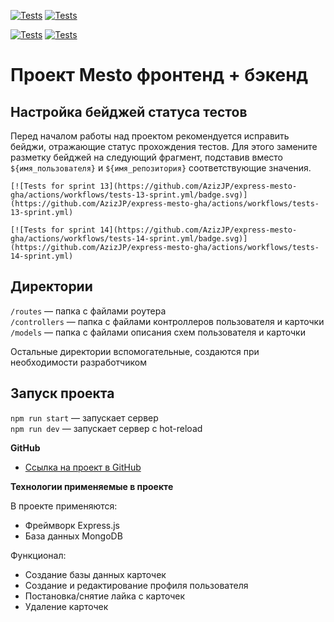 [![Tests](https://github.com/yandex-praktikum/express-mesto-gha/actions/workflows/tests-13-sprint.yml/badge.svg)](https://github.com/yandex-praktikum/express-mesto-gha/actions/workflows/tests-13-sprint.yml) [![Tests](https://github.com/yandex-praktikum/express-mesto-gha/actions/workflows/tests-14-sprint.yml/badge.svg)](https://github.com/yandex-praktikum/express-mesto-gha/actions/workflows/tests-14-sprint.yml)

[![Tests](https://github.com/AzizJP/express-mesto-gha/actions/workflows/tests-13-sprint.yml/badge.svg)](https://github.com/AzizJP/express-mesto-gha/actions/workflows/tests-13-sprint.yml)
[![Tests](https://github.com/AzizJP/express-mesto-gha/actions/workflows/tests-14-sprint.yml/badge.svg)](https://github.com/AzizJP/express-mesto-gha/actions/workflows/tests-14-sprint.yml)
# Проект Mesto фронтенд + бэкенд



## Настройка бейджей статуса тестов
Перед началом работы над проектом рекомендуется исправить бейджи, отражающие статус прохождения тестов.
Для этого замените разметку бейджей на следующий фрагмент, подставив вместо `${имя_пользователя}` и `${имя_репозитория}` соответствующие значения.

```
[![Tests for sprint 13](https://github.com/AzizJP/express-mesto-gha/actions/workflows/tests-13-sprint.yml/badge.svg)](https://github.com/AzizJP/express-mesto-gha/actions/workflows/tests-13-sprint.yml) 

[![Tests for sprint 14](https://github.com/AzizJP/express-mesto-gha/actions/workflows/tests-14-sprint.yml/badge.svg)](https://github.com/AzizJP/express-mesto-gha/actions/workflows/tests-14-sprint.yml)
```


## Директории

`/routes` — папка с файлами роутера  
`/controllers` — папка с файлами контроллеров пользователя и карточки   
`/models` — папка с файлами описания схем пользователя и карточки  
  
Остальные директории вспомогательные, создаются при необходимости разработчиком

## Запуск проекта

`npm run start` — запускает сервер   
`npm run dev` — запускает сервер с hot-reload

**GitHub**

* [Ссылка на проект в GitHub](https://github.com/AzizJP/express-mesto-gha)

**Технологии применяемые в проекте**

В проекте применяются:
* Фреймворк Express.js
* База данных MongoDB

Функционал:
* Создание базы данных карточек
* Создание и редактирование профиля пользователя
* Постановка/снятие лайка с карточек
* Удаление карточек
